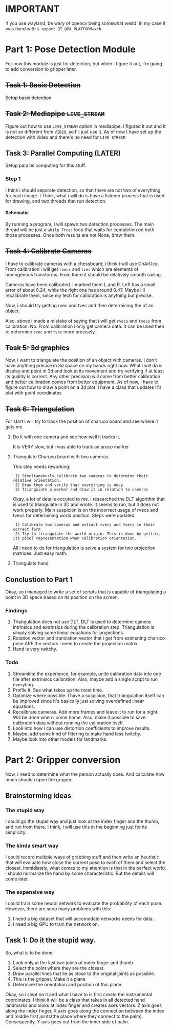 # IMPORTANT
If you use wayland, be wary of opencv being somewhat weird. In my case it was fixed with 
`$ export QT_QPA_PLATFORM=xcb`

# Part 1: Pose Detection Module

For now this module is just for detection, but when i figure it out, i'm going to add conversion to gripper later.

## ~~Task 1: Basic Detection~~
~~Setup basic detection~~

## ~~Task 2: Mediapipe `LIVE_STREAM`~~
Figure out how to use `LIVE_STREAM` option in mediapipe.
I figured it out and it is not so different from `VIDEO`, so I'll just use it.
As of now I have set up the detection with video and there's no need for `LIVE STREAM`


## Task 3: Parallel Computing (LATER)
Setup parallel computing for this stuff.
### Step 1
I think i should separate detection, so that there are not two of everything for each image. I Think, what i will do is have a listener process that is used for drawing, and two threads that run detection.
#### Schematic
By running a program, I will spawn two detection processes.
The main thread will be just a `while True:` loop that waits for completion on both those processes. Once both results are not None, draw them.

## ~~Task 4: Calibrate Cameras~~
I have to calibrate cameras with a chessboard, i think i will use ChArUco.
From calibration i will get `rvecs` and `tvec` which are elements of homogenous transforms.
From there it should be relatively smooth sailing. 

Cameras have been calibrated. I marked them L and R. Left has a small error of about 0.24, while the right one has around 0.47. 
Maybe i'll recalibrate them, since my tech for calibration is anything but precise.

Now, i should try getting rvec and tvec and then determining the of an object.

Also, above i made a mistake of saying that i will get `rvecs` and `tvecs` from calibration. No. From calibration i only get camera data.
It can be used then to determine `rvec` and `tvec` more precisely. 

## ~~Task 5: 3d graphics~~
Now, i want to triangulate the position of an object with cameras.
I don't have anything precise in 3d space on my hands right now.
What i will do is display and point in 3d and look at its movement and try verifying if at least its quality is correct.
Any other precision will come from better calibration and better calibration comes from better equipment. 
As of now, i have to figure out how to draw a point on a 3d plot.
I have a class that updates it's plot with point coordinates

## ~~Task 6: Triangulation~~
For start i will try to track the position of charuco board and see where it gets me.
1) Do it with one camera and see how well it tracks it.

    It is VERY slow, but i was able to track an aruco marker

2) Triangulate Charuco board with two cameras

    This step needs reworking:
        
        1) Simultaneously calibrate two cameras to determine their relative orientation. 
        2) Draw them and verify that everything is okay.
        3) Triangulate a marker and draw it in relation to cameras

    Okay, a lot of details occured to me.
    I researched the DLT algorithm that is used to triangulate in 3D and wrote.
    It seems to run, but it does not work properly. Main suspicion is on the incorrect usage of rvecs and tvecs for determining world position.
    Steps were updated:

        1) Calibrate two cameras and extract rvecs and tvecs in their correct form
        2) Try to triangulate the world origin. This is done by getting its pixel representation when calibration orientation. 
    All i need to do for triangulation is solve a system for two projection matrices. Just easy math.

        
3) Triangulate hand

## Conclustion to Part 1
Okay, so i managed to write a set of scripts that is capable of triangulating a point in 3D space based on its position on the screen.
### Findings
1) Triangulation does not use DLT, DLT is used to determine camera intrinsics and extrinsics during the calibration step. Triangulation is simply solving some linear equations for projections.
2) Rotation vector and translation vector that i get from estimating charuco pose ARE the vectors i need to create the projection matrix.
3) Hand is very twitchy.
### Todo
1) Streamline the experience, for example, unite calibration data into one file after extrinsics calibration. Also, maybe add a single script to run everyting.
2) Profile it. See what takes up the most time.
3) Optimize where possible. I have a suspicion, that triangulation itself can be improved since it's basically just solving overdefined linear equations.
4) Recalibrate cameras. Add more frames and leave it to run for a night. Will be done when i come home. Also, make it possible to save calibration data without running the calibration itself.
5) Look into how i can use distortion coefficients to improve results.
6) Maybe, add some kind of filtering to make hand less twitchy.
7) Maybe look into other models for landmarks.

# Part 2: Gripper conversion

Now, i need to determine what the person actually does. And calculate how much should i open the gripper.
## Brainstorming ideas
### The stupid way
I could go the stupid way and just look at the index finger and the thumb, and run from there. I think, i will use this in the beginning just for its simplicity.
### The kinda smart way
I could record multiple ways of grabbing stuff and then write an heuristic that will evaluate how close the current pose to each of them and select the closest.
Immidiately, what comes to my attention is that in the perfect world, i should normalize the hand by some characteristic. But the details will come later.
### The expensive way
I could train some neural network to evaluate the probability of each pose. However, there are sooo many problems with this:
1) I need a big dataset that will accomodate networks needs for data.
2) I need a big GPU to train the network on.

## Task 1: Do it the stupid way.
So, what is to be done:
1) Look only at the last two joints of index finger and thumb
2) Select the point where they are the closest. 
3) Draw parallel lines that lie as close to the original joints as possible.
4) This is the gripper. Make it a plane
5) Determine the orientation and position of this plane.

Okay, so i slept on it and what i have to is first create the instrumental coordinates.
I think it will be a class that takes in all detected hand landmarks and looks at index finger and creates axes vectors.
Z axis goes along the index finger, X axis goes along the connection between the index and middle first joints(the place where they connect to the palm). Consequently, Y axis goes out from the inner side of palm.
